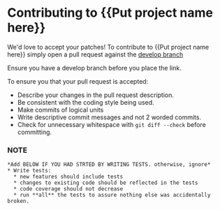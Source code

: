 Contributing to {{Put project name here}}
===
We'd love to accept your patches!
To contribute to {{Put project name here}} simply open a pull request against the [develop branch](https://github.com/yourProfile/YourProject/tree/develop)

Ensure you have a develop branch before you place the link.

To ensure you that your pull request is accepted:

* Describe your changes in the pull request description.
* Be consistent with the coding style being used.
* Make commits of logical units
* Write descriptive commit messages and not 2 worded commits.
* Check for unnecessary whitespace with `git diff --check` before committing.



### NOTE
```
*Add BELOW IF YOU HAD STRTED BY WRITING TESTS. otherwise, ignore*
* Write tests:
  * new features should include tests
  * changes to existing code should be reflected in the tests
  * code coverage should not decrease
  * run **all** the tests to assure nothing else was accidentally broken.
```
